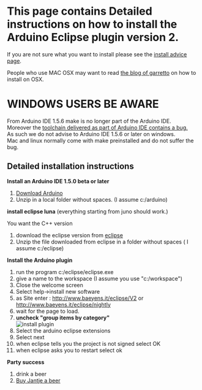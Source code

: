 This page contains Detailed instructions on how to install the Arduino Eclipse plugin version 2.
===

If you are not sure what you want to install please see the 
[install advice page]("install_advice.shtml").

People who use MAC OSX may want to read [the blog of garretto]("http://robots.dacloughb.com/project-1/setting-up-the-arduino-eclipse-environment-on-mac-os-x-lion") on how to install on OSX.

WINDOWS USERS BE AWARE
====
From Arduino IDE 1.5.6 make is no longer part of the Arduino IDE.  
Moreover the [toolchain delivered as part of Arduino IDE contains a bug.](https://github.com/arduino/Arduino/issues/2422)  
As such we do not advise to Arduino IDE 1.5.6 or later on windows.  
Mac and linux normally come with make preinstalled and do not suffer the bug.

Detailed installation instructions
-----
 **Install an Arduino IDE 1.5.0 beta or later**
 
 1. [Download Arduino ](http://arduino.cc/en/Main/Software)
 2. Unzip in a local folder without spaces. (I assume c:/arduino)
 
**install eclipse luna** (everything starting from juno should work.)

You want the C++ version

 1. download the eclipse version from [eclipse](http://www.eclipse.org/) 
 2. Unzip the file downloaded from eclipse in a folder without spaces ( I assume c:/eclipse) 
  
 **Install the Arduino plugin** 
 
 1. run the program c:/eclipse/eclipse.exe
 2. give a name to the workspace (I assume you use "c:/workspace") 
 3. Close the welcome screen
 4. Select help->install new software
 6. as Site enter : http://www.baeyens.it/eclipse/V2 or http://www.baeyens.it/eclipse/nightly
 7. wait for the page to load.
 8. **uncheck "group items by category"**  
 ![install plugin](http://iloapp.baeyens.it/data/_gallery/public/6/141797573364988100_resized.png)
 9. Select the arduino eclipse extensions
 10. Select next
 11. when eclipse tells you the project is not signed select OK
 12. when eclipse asks you to restart select ok
  
 
 **Party success**
 
 1. drink a beer
 2. [Buy Jantje a beer](http://eclipse.baeyens.it/donate.html "thanks")
    

